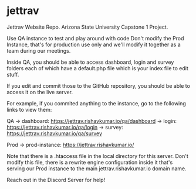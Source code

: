 # jettrav
Jettrav Website Repo. Arizona State University Capstone 1 Project.

Use QA instance to test and play around with code
Don't modify the Prod Instance, that's for production use only and we'll modify it together as a team during our meetings.

Inside QA, you should be able to access dashboard, login and survey folders each of which have a default.php file which is your index file to edit stuff.

If you edit and commit those to the GitHub repository, you should be able to access it on the live server.

For example, if you commited anything to the instance, go to the following links to view them:

QA
-> dashboard: https://jettrav.rishavkumar.io/qa/dashboard
-> login: https://jettrav.rishavkumar.io/qa/login
-> survey: https://jettrav.rishavkumar.io/qa/survey

Prod
-> prod-instance: https://jettrav.rishavkumar.io/

Note that there is a .htaccess file in the local directory for this server. Don't modify this file, there is a rewrite engine configuration inside it that's serving our Prod instance to the main jettrav.rishavkumar.io domain name. 

Reach out in the Discord Server for help!